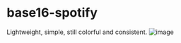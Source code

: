 # base16-spotify

Lightweight, simple, still colorful and consistent.
![image](https://0x0.st/KHIj.png)
